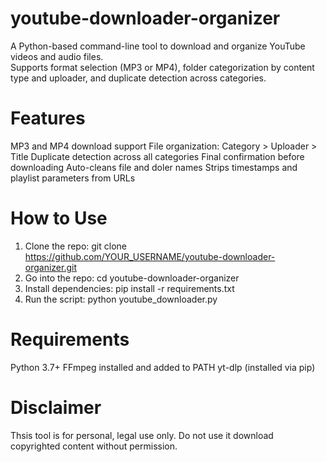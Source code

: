 # youtube-downloader-organizer
A Python-based command-line tool to download and organize YouTube videos and audio files.  
Supports format selection (MP3 or MP4), folder categorization by content type and uploader, and duplicate detection across categories.

# Features
MP3 and MP4 download support
File organization: Category > Uploader > Title
Duplicate detection across all categories
Final confirmation before downloading
Auto-cleans file and doler names
Strips timestamps and playlist parameters from URLs

# How to Use
1. Clone the repo:
    git clone https://github.com/YOUR_USERNAME/youtube-downloader-organizer.git
2. Go into the repo:
    cd youtube-downloader-organizer
3. Install dependencies:
    pip install -r requirements.txt
4. Run the script:
    python youtube_downloader.py

# Requirements
Python 3.7+
FFmpeg installed and added to PATH
yt-dlp (installed via pip)

# Disclaimer
Thsis tool is for personal, legal use only. Do not use it download copyrighted content without permission.